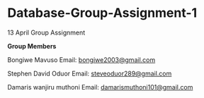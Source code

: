 # Database-Group-Assignment-1
13 April Group Assignment

**Group Members**

Bongiwe Mavuso 
Email: bongiwe2003@gmail.com

Stephen David Oduor 
Email: steveoduor289@gmail.com

Damaris wanjiru muthoni 
Email: damarismuthoni101@gmail.com
